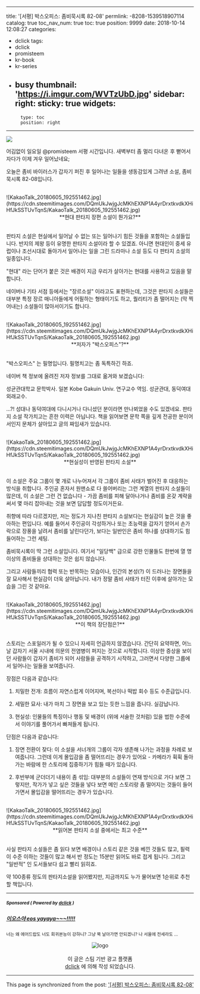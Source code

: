 
---
title: '[서평] 박스오피스: 좀비묵시록 82-08'
permlink: -8208-1539518907114
catalog: true
toc_nav_num: true
toc: true
position: 9999
date: 2018-10-14 12:08:27
categories:
- dclick
tags:
- dclick
- promisteem
- kr-book
- kr-series
- busy
thumbnail: 'https://i.imgur.com/WVTzUbD.jpg'
sidebar:
    right:
        sticky: true
widgets:
    -
        type: toc
        position: right
---


![](https://i.imgur.com/WVTzUbD.jpg)
<br>

어김없이 일요일 @promisteem 서평 시간입니다. 새벽부터 좀 멀리 다녀온 후 뻗어서 자다가 이제 겨우 일어났네요;

오늘은 좀비 바이러스가 갑자기 퍼진 후 일어나는 일들을 생동감있게 그려낸 소설, 좀비묵시록 82-08입니다.

<br>
![KakaoTalk_20180605_192551462.jpg](https://cdn.steemitimages.com/DQmUkJwjgJcMKhEXNP1A4yrDrxtkvdkXHiHfJkSSTUvTqnS/KakaoTalk_20180605_192551462.jpg)
<center>
**현대 판타지 장편 소설이 뭔가요?**
</center>
<br>

판타지 소설은 현실에서 일어날 수 없는 또는 일어나기 힘든 것들을 포함하는 소설들입니다. 반지의 제왕 등이 유명한 판타지 소설이라 할 수 있겠죠. 아니면 현대인이 중세 유럽이나 조선시대로 돌아가서 일어나는 일을 그린 드라마나 소설 등도 다 판타지 소설의 일종입니다.

"현대" 라는 단어가 붙은 것은 배경이 지금 우리가 살아가는 현대를 사용하고 있음을 말합니다.

네이버나 기타 서점 등에서는 "장르소설" 이라고도 표현하는데, 그것은 판타지 소설들은 대부분 특정 장르 매니아들에게 어필하는 형태이기도 하고, 퀄리티가 좀 떨어지는 (막 찍어내는) 소설들이 많아서이기도 합니다.

<br>
![KakaoTalk_20180605_192551462.jpg](https://cdn.steemitimages.com/DQmUkJwjgJcMKhEXNP1A4yrDrxtkvdkXHiHfJkSSTUvTqnS/KakaoTalk_20180605_192551462.jpg)
<center>
**저자가 "박스오피스"?**
</center>
<br>

"박스오피스" 는 필명입니다. 필명치고는 좀 독특하긴 하죠.

네이버 책 정보에 올려진 저자 정보를 그대로 옮겨와 보겠습니다:

성균관대학교 문학박사.
일본 Kobe Gakuin Univ. 연구교수 역임.
성균관대, 동덕여대 외래교수.

...?! 성대나 동덕여대에 다니시거나 다니셨던 분이라면 만나뵈었을 수도 있겠네요. 판타지 소설 작가치고는 흔한 이력은 아닙니다. 책을 읽어보면 문학 쪽을 깊게 전공한 분이어서인지 문체가 살아있고 글의 짜임새가 있습니다.

<br>
![KakaoTalk_20180605_192551462.jpg](https://cdn.steemitimages.com/DQmUkJwjgJcMKhEXNP1A4yrDrxtkvdkXHiHfJkSSTUvTqnS/KakaoTalk_20180605_192551462.jpg)
<center>
**현실성이 반영된 판타지 소설**
</center>
<br>


이 소설은 주요 그룹이 몇 개로 나누어져서 각 그룹이 좀비 사태가 벌어진 후 대응하는 방식을 취합니다. 주인공 혼자서 원맨쇼로 다 쓸어버리는 그런 계열의 판타지 소설들이 많은데, 이 소설은 그런 건 없습니다 - 가끔 좀비를 피해 달아나거나 좀비를 온갖 계략을 써서 몇 마리 잡아내는 것을 보면 답답할 정도이거든요.

취향에 따라 다르겠지만, 저는 정도가 지나친 판타지 소설보다는 현실감이 높은 것을 좋아하는 편입니다. 예를 들어서 주인공이 각성하거나 또는 초능력을 갑자기 얻어서 손가락으로 장풍을 날려서 좀비를 날린다던가, 보다는 일반인은 좀비 하나를 상대하기도 힘들어하는 그런 세팅.

좀비묵시록이 딱 그런 소설입니다. 여기서 "일당백" 급으로 강한 인물들도 한번에 열 명 이상의 좀비들을 상대하는 것은 쉽지 않습니다. 

그리고 사람들끼리 협력 또는 반목하는 모습이나, 인간의 본성(?) 이 드러나는 장면들을 잘 묘사해서 현실감이 더욱 살아납니다. 내가 정말 좀비 사태가 터진 이후에 살아가는 모습을 그린 것 같아요.

<br>
![KakaoTalk_20180605_192551462.jpg](https://cdn.steemitimages.com/DQmUkJwjgJcMKhEXNP1A4yrDrxtkvdkXHiHfJkSSTUvTqnS/KakaoTalk_20180605_192551462.jpg)
<center>
**이 책의 장단점은?**
</center>
<br>

스토리는 스포일러가 될 수 있으니 자세히 언급하지 않겠습니다. 간단히 요약하면, 어느 날 갑자기 서울 시내에 의문의 전염병이 퍼지는 것으로 시작합니다. 이상한 증상을 보이던 사람들이 갑자기 좀비가 되어 사람들을 공격하기 시작하고, 그러면서 다양한 그룹에서 일어나는 일들을 보여줍니다.

장점은 다음과 같습니다:

1. 치밀한 전개: 흐름이 자연스럽게 이어지며, 복선이나 떡밥 회수 등도 수준급입니다.

2. 세밀한 묘사: 내가 마치 그 장면을 보고 있는 듯한 느낌을 줍니다. 실감납니다.

3. 현실성: 인물들의 특징이나 행동 및 배경이 (위에 서술한 것처럼) 있을 법한 수준에서 이야기를 풀어가서 빠져들게 됩니다.

단점은 다음과 같습니다:

1. 장면 전환이 잦다: 이 소설을 서너개의 그룹이 각자 생존해 나가는 과정을 차례로 보여줍니다. 그런데 이게 몰입감을 좀 떨어뜨리는 경우가 있어요 - 카메라가 휙휙 돌아가는 바람에 한 스토리에 집중하기가 힘들 때가 있습니다.

2. 후반부에 군더더기 내용이 좀 섞임: 대부분의 소설들이 연재 방식으로 가다 보면 그렇지만, 작가가 넣고 싶은 것들을 넣다 보면 메인 스토리랑 좀 떨어지는 것들이 들어가면서 몰입감을 떨어뜨리는 경우가 있습니다.

<br>
![KakaoTalk_20180605_192551462.jpg](https://cdn.steemitimages.com/DQmUkJwjgJcMKhEXNP1A4yrDrxtkvdkXHiHfJkSSTUvTqnS/KakaoTalk_20180605_192551462.jpg)
<center>
**읽어본 판타지 소설 중에서는 최고 수준**
</center>
<br>

사실 판타지 소설들은 좀 읽다 보면 배경이나 스토리 같은 것을 베낀 것들도 많고, 필력이 수준 이하는 것들이 많고 해서 반 정도는 15분만 읽어도 바로 접게 됩니다. 그리고 "일반적" 인 도서들보다 쉽고 빨리 읽히죠. 

약 100종류 정도의 판타지소설을 읽어봤지만, 지금까지도 누가 물어보면 1순위로 추천할 책입니다. 


***
#####  <sub> **Sponsored ( Powered by [dclick](https://www.dclick.io) )** </sub>
##### [이오스야 eos yayaya~~~!!!!!](https://api.dclick.io/v1/c?x=eyJhbGciOiJIUzI1NiIsInR5cCI6IkpXVCJ9.eyJjIjoiZ2xvcnk3IiwicyI6Ii04MjA4LTE1Mzk1MTg5MDcxMTQiLCJhIjpbNzRdLCJ1cmwiOiJodHRwczovL3N0ZWVtaXQuY29tL2RjbGljay9AZG1ncG9sMDkvZGNsaWNrLTE1MzkxODY4OTE0NzgiLCJpYXQiOjE1Mzk1MTg5MDcsImV4cCI6MTg1NDg3ODkwN30.zRr5_Afo5xiDDn2PvOAA_oMLp8laknZgy4oVr8D5fyI)
<sup>너는 왜 에어드랍도 너도 회귀본능이 강하니? 그냥 쭉 날아가면 안되겠니? 나 서울에 전세라도 ...</sup>
<br><center>![logo](https://steemitimages.com/200x100/https://cdn.steemitimages.com/DQmbjkrc5UT4GgZXygAnS3mLrboAy7Y8gr7R7guB8HG3f5n/logopad500.png)<br><br>이 글은 스팀 기반 광고 플랫폼<br>[dclick](https://www.dclick.io) 에 의해 작성 되었습니다.</center>

- - -

This page is synchronized from the post: ['[서평] 박스오피스: 좀비묵시록 82-08'](https://steemit.com/@glory7/-8208-1539518907114)
